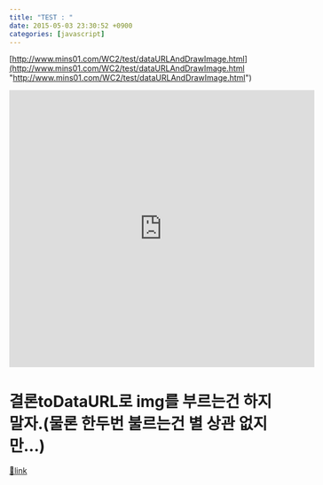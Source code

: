 ```yaml
---
title: "TEST : "
date: 2015-05-03 23:30:52 +0900
categories: [javascript]
---
```


[http://www.mins01.com/WC2/test/dataURLAndDrawImage.html](http://www.mins01.com/WC2/test/dataURLAndDrawImage.html "http://www.mins01.com/WC2/test/dataURLAndDrawImage.html")  
<iframe frameborder="0" height="500" src="http://www.mins01.com/WC2/test/dataURLAndDrawImage.html" style="border-width: 0px;" width="550"></iframe>  
  
  
# 결론toDataURL로 img를 부르는건 하지 말자.(물론 한두번 불르는건 별 상관 없지만...)


[🔗link](http://www.mins01.com/mh/tech/read/945)